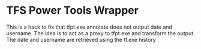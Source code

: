 TFS Power Tools Wrapper
=========================

This is a hack to fix that tfpt.exe annotate does not output date and username.
The idea is to act as a proxy to tfpt.exe and transform the output. 
The date and username are retrieved using the tf.exe history



